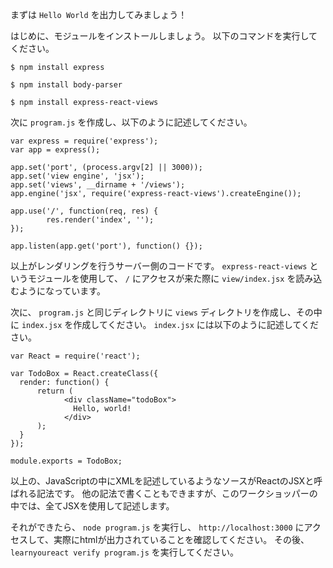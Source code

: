 まずは `Hello World` を出力してみましょう！

はじめに、モジュールをインストールしましょう。
以下のコマンドを実行してください。

`$ npm install express`

`$ npm install body-parser`

`$ npm install express-react-views`

次に `program.js` を作成し、以下のように記述してください。

```
var express = require('express');
var app = express();

app.set('port', (process.argv[2] || 3000));
app.set('view engine', 'jsx');
app.set('views', __dirname + '/views'); 
app.engine('jsx', require('express-react-views').createEngine());

app.use('/', function(req, res) {
        res.render('index', '');
});

app.listen(app.get('port'), function() {});
```
以上がレンダリングを行うサーバー側のコードです。 `express-react-views` というモジュールを使用して、 `/` にアクセスが来た際に `view/index.jsx` を読み込むようになっています。


次に、 `program.js` と同じディレクトリに `views` ディレクトリを作成し、その中に `index.jsx` を作成してください。
`index.jsx` には以下のように記述してください。

```
var React = require('react');

var TodoBox = React.createClass({
  render: function() {
      return (
            <div className="todoBox">
              Hello, world!
            </div>
      );
  }
});

module.exports = TodoBox;
```

以上の、JavaScriptの中にXMLを記述しているようなソースがReactのJSXと呼ばれる記法です。
他の記法で書くこともできますが、このワークショッパーの中では、全てJSXを使用して記述します。


それができたら、 `node program.js` を実行し、 `http://localhost:3000` にアクセスして、実際にhtmlが出力されていることを確認してください。
その後、 `learnyoureact verify program.js` を実行してください。
